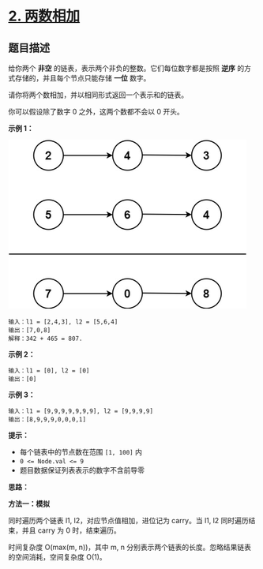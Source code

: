 # [2. 两数相加](https://leetcode.cn/problems/add-two-numbers)

## 题目描述

给你两个 **非空** 的链表，表示两个非负的整数。它们每位数字都是按照 **逆序** 的方式存储的，并且每个节点只能存储 **一位** 数字。

请你将两个数相加，并以相同形式返回一个表示和的链表。

你可以假设除了数字 0 之外，这两个数都不会以 0 开头。

 

**示例 1：**

![img](images/README/addtwonumber1.jpg)

```
输入：l1 = [2,4,3], l2 = [5,6,4]
输出：[7,0,8]
解释：342 + 465 = 807.
```

**示例 2：**

```
输入：l1 = [0], l2 = [0]
输出：[0]
```

**示例 3：**

```
输入：l1 = [9,9,9,9,9,9,9], l2 = [9,9,9,9]
输出：[8,9,9,9,0,0,0,1]
```

 

**提示：**

- 每个链表中的节点数在范围 `[1, 100]` 内
- `0 <= Node.val <= 9`
- 题目数据保证列表表示的数字不含前导零

**思路：**

**方法一：模拟**

同时遍历两个链表 l1, l2，对应节点值相加，进位记为 carry。当 l1, l2 同时遍历结束，并且 carry 为 0 时，结束遍历。

时间复杂度 O(max(m, n))，其中 m, n 分别表示两个链表的长度。忽略结果链表的空间消耗，空间复杂度 O(1)。